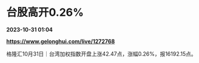 # 台股高开0.26%

**2023-10-31 01:04**

**https://www.gelonghui.com/live/1272768**

格隆汇10月31日｜台湾加权指数开盘上涨42.47点，涨幅0.26%，报16192.15点。